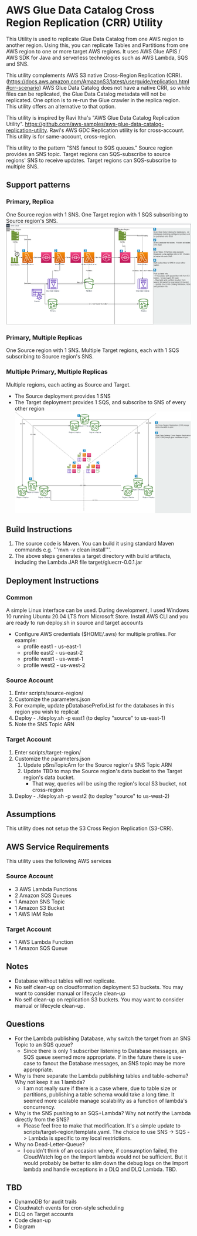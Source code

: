 
# AWS Glue Data Catalog Cross Region Replication (CRR) Utility
This Utility is used to replicate Glue Data Catalog from one AWS region to another region.
Using this, you can replicate Tables and Partitions from one AWS region to one or more target AWS regions.
It uses AWS Glue APIS / AWS SDK for Java and serverless technologies such as AWS Lambda, SQS and SNS.

This utility complements AWS S3 native Cross-Region Replication (CRR). (https://docs.aws.amazon.com/AmazonS3/latest/userguide/replication.html#crr-scenario)
AWS Glue Data Catalog does not have a native CRR, so while files can be replicated, the Glue Data Catalog metadata
will not be replicated.  One option is to re-run the Glue crawler in the replica region.  This utility offers an
alternative to that option.

This utility is inspired by Ravi Itha's "AWS Glue Data Catalog Replication Utility".
https://github.com/aws-samples/aws-glue-data-catalog-replication-utility. 
Ravi's AWS GDC Replication utility is for cross-account. 
This utility is for same-account, cross-region.

This utility to the pattern "SNS fanout to SQS queues."  Source region provides an SNS topic.
Target regions can SQS-subscribe to source regions' SNS to receive updates.  Target regions can SQS-subscribe
to multiple SNS.

## Support patterns
### Primary, Replica
One Source region with 1 SNS.  One Target region with 1 SQS subscribing to Source region's SNS.
![Alt](./src/test/resources/gdccrr1.png)
### Primary, Multiple Replicas
One Source region with 1 SNS.  Multiple Target regions, each with 1 SQS subscribing to Source region's SNS.

### Multiple Primary, Multiple Replicas
Multiple regions, each acting as Source and Target.
- The Source deployment provides 1 SNS
- The Target deployment provides 1 SQS, and subscribe to SNS of every other region
  ![Alt](./src/test/resources/gdccrr2.png)

## Build Instructions
1. The source code is Maven.  You can build it using standard Maven commands e.g. '''mvn -v clean install'''.
2. The above steps generates a target directory with build artifacts, including the Lambda JAR file target/gluecrr-0.0.1.jar

## Deployment Instructions
### Common
A simple Linux interface can be used. During development, I used Windows 10 running Ubuntu 20.04 LTS from Microsoft Store.
Install AWS CLI and you are ready to run deploy.sh in source and target accounts

- Configure AWS credentials ($HOME/.aws) for multiple profiles. For example:
  - profile east1 - us-east-1
  - profile east2 - us-east-2
  - profile west1 - us-west-1
  - profile west2 - us-west-2

### Source Account
1. Enter scripts/source-region/ 
2. Customize the parameters.json
  1. For example, update pDatabasePrefixList for the databases in this region you wish to replicat
3. Deploy - ./deploy.sh -p east1 (to deploy "source" to us-east-1)
4. Note the SNS Topic ARN

### Target Account
1. Enter scripts/target-region/
2. Customize the parameters.json
   1. Update pSnsTopicArn for the Source region's SNS Topic ARN
   2. Update TBD to map the Source region's data bucket to the Target region's data bucket.
        - That way, queries will be using the region's local S3 bucket, not cross-region
3. Deploy - ./deploy.sh -p west2 (to deploy "source" to us-west-2)

## Assumptions
This utility does not setup the S3 Cross Region Replication (S3-CRR).

## AWS Service Requirements
This utility uses the following AWS services
### Source Account
 - 3 AWS Lambda Functions
 - 2 Amazon SQS Queues
 - 1 Amazon SNS Topic
 - 1 Amazon S3 Bucket
 - 1 AWS IAM Role

### Target Account
 - 1 AWS Lambda Function
 - 1 Amazon SQS Queue

## Notes
- Database without tables will not replicate.
- No self clean-up on cloudformation deployment S3 buckets. You may want to consider manual or lifecycle clean-up
- No self clean-up on replication S3 buckets.  You may want to consider manual or lifecycle clean-up.

## Questions
 - For the Lambda publishing Database, why switch the target from an SNS Topic to an SQS queue?
    - Since there is only 1 subscriber listening to Database messages, an SQS queue seemed more appropriate.
    If in the future there is use-case to fanout the Database messages, an SNS topic may be more appropriate.
  - Why is there separate the Lambda publishing tables and table-schema?  Why not keep it as 1 lambda?
    - I am not really sure if there is a case where, due to table size or partitions, publishing a table schema 
    would take a long time.  It seemed more scalable manage scalability as a function of lambda's concurrency.
  - Why is the SNS pushing to an SQS+Lambda?  Why not notify the Lambda directly from the SNS?
    - Please feel free to make that modification. It's a simple update to scripts/target-region/template.yaml.
    The choice to use SNS -> SQS -> Lambda is specific to my local restrictions.
  - Why no Dead-Letter-Queue?
    - I couldn't think of an occasion where, if consumption failed, the CloudWatch log on the Import lambda would not be sufficient.
    But it would probably be better to slim down the debug logs on the Import lambda and handle exceptions in a DLQ and DLQ Lambda.  TBD.

## TBD
- DynamoDB for audit trails
- Cloudwatch events for cron-style scheduling
- DLQ on Target accounts
- Code clean-up
- Diagram